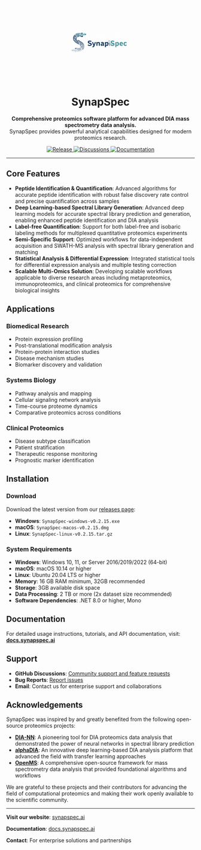 <p align="center">
  <img src="assets/logo.png" alt="SynapSpec" width="200"/>
</p>

<h1 align="center">SynapSpec</h1>

<p align="center">
  <strong>Comprehensive proteomics software platform for advanced DIA mass spectrometry data analysis.</strong>
  <br>
  SynapSpec provides powerful analytical capabilities designed for modern proteomics research.
</p>

<p align="center">
  <a href="https://github.com/bionsight/SynapSpec/releases">
    <img src="https://img.shields.io/github/v/release/bionsight/SynapSpec?style=flat-square" alt="Release">
  </a>
  <a href="https://github.com/bionsight/SynapSpec/discussions">
    <img src="https://img.shields.io/github/discussions/bionsight/SynapSpec?style=flat-square" alt="Discussions">
  </a>
  <a href="https://docs.synapspec.ai">
    <img src="https://img.shields.io/badge/docs-synapspec.ai-blue?style=flat-square" alt="Documentation">
  </a>
</p>

---

## Core Features

- **Peptide Identification & Quantification**: Advanced algorithms for accurate peptide identification with robust false discovery rate control and precise quantification across samples
- **Deep Learning-based Spectral Library Generation**: Advanced deep learning models for accurate spectral library prediction and generation, enabling enhanced peptide identification and DIA analysis
- **Label-free Quantification**: Support for both label-free and isobaric labeling methods for multiplexed quantitative proteomics experiments
- **Semi-Specific Support**: Optimized workflows for data-independent acquisition and SWATH-MS analysis with spectral library generation and matching
- **Statistical Analysis & Differential Expression**: Integrated statistical tools for differential expression analysis and multiple testing correction
- **Scalable Multi-Omics Solution**: Developing scalable workflows applicable to diverse research areas including metaproteomics, immunoproteomics, and clinical proteomics for comprehensive biological insights

## Applications

### Biomedical Research
- Protein expression profiling
- Post-translational modification analysis
- Protein-protein interaction studies
- Disease mechanism studies
- Biomarker discovery and validation

### Systems Biology
- Pathway analysis and mapping
- Cellular signaling network analysis
- Time-course proteome dynamics
- Comparative proteomics across conditions

### Clinical Proteomics
- Disease subtype classification
- Patient stratification
- Therapeutic response monitoring
- Prognostic marker identification

## Installation

### Download

Download the latest version from our [releases page](https://github.com/bionsight/SynapSpec/releases):

- **Windows**: `SynapSpec-windows-v0.2.15.exe`
- **macOS**: `SynapSpec-macos-v0.2.15.dmg`
- **Linux**: `SynapSpec-linux-v0.2.15.tar.gz`

### System Requirements

- **Windows**: Windows 10, 11, or Server 2016/2019/2022 (64-bit)
- **macOS**: macOS 10.14 or higher
- **Linux**: Ubuntu 20.04 LTS or higher
- **Memory**: 16 GB RAM minimum, 32GB recommended
- **Storage**: 3GB available disk space
- **Data Processing**: 2 TB or more (2x dataset size recommended)
- **Software Dependencies**: .NET 8.0 or higher, Mono

## Documentation

For detailed usage instructions, tutorials, and API documentation, visit:
**[docs.synapspec.ai](https://docs.synapspec.ai)**

## Support

- **GitHub Discussions**: [Community support and feature requests](https://github.com/bionsight/SynapSpec/discussions)
- **Bug Reports**: [Report issues](https://github.com/bionsight/SynapSpec/issues)
- **Email**: Contact us for enterprise support and collaborations

## Acknowledgements

SynapSpec was inspired by and greatly benefited from the following open-source proteomics projects:

- **[DIA-NN](https://github.com/vdemichev/DiaNN)**: A pioneering tool for DIA proteomics data analysis that demonstrated the power of neural networks in spectral library prediction
- **[alphaDIA](https://github.com/MannLabs/alphadia)**: An innovative deep learning-based DIA analysis platform that advanced the field with transfer learning approaches
- **[OpenMS](https://github.com/OpenMS/OpenMS)**: A comprehensive open-source framework for mass spectrometry data analysis that provided foundational algorithms and workflows

We are grateful to these projects and their contributors for advancing the field of computational proteomics and making their work openly available to the scientific community.

---

**Visit our website**: [synapspec.ai](https://synapspec.ai)

**Documentation**: [docs.synapspec.ai](https://docs.synapspec.ai)

**Contact**: For enterprise solutions and partnerships
